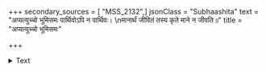 +++
secondary_sources = [ "MSS_2132",]
jsonClass = "Subhaashita"
text = "अप्यत्युच्चो भूमिसमः पार्थिवोऽपि न पार्थिवः।  \nमानार्थं जीवितं तस्य कृते माने न जीवति॥"
title = "अप्यत्युच्चो भूमिसमः"

+++

<details><summary>Text</summary>

अप्यत्युच्चो भूमिसमः पार्थिवोऽपि न पार्थिवः।  
मानार्थं जीवितं तस्य कृते माने न जीवति॥
</details>
